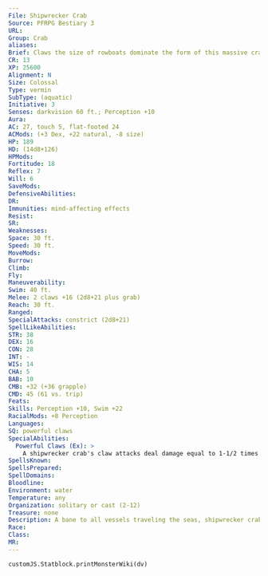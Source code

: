 ```yaml
---
File: Shipwrecker Crab
Source: PFRPG Bestiary 3
URL: 
Group: Crab
aliases: 
Brief: Claws the size of rowboats dominate the form of this massive crab. Barnacles and sea grass cling to the creature's thick shell.
CR: 13
XP: 25600
Alignment: N
Size: Colossal
Type: vermin
SubType: (aquatic)
Initiative: 3
Senses: darkvision 60 ft.; Perception +10
Aura: 
AC: 27, touch 5, flat-footed 24
ACMods: (+3 Dex, +22 natural, -8 size)
HP: 189
HD: (14d8+126)
HPMods: 
Fortitude: 18
Reflex: 7
Will: 6
SaveMods: 
DefensiveAbilities: 
DR: 
Immunities: mind-affecting effects
Resist: 
SR: 
Weaknesses: 
Space: 30 ft.
Speed: 30 ft.
MoveMods: 
Burrow: 
Climb: 
Fly: 
Maneuverability: 
Swim: 40 ft.
Melee: 2 claws +16 (2d8+21 plus grab)
Reach: 30 ft.
Ranged: 
SpecialAttacks: constrict (2d8+21)
SpellLikeAbilities: 
STR: 38
DEX: 16
CON: 28
INT: -
WIS: 14
CHA: 5
BAB: 10
CMB: +32 (+36 grapple)
CMD: 45 (61 vs. trip)
Feats: 
Skills: Perception +10, Swim +22
RacialMods: +8 Perception
Languages: 
SQ: powerful claws
SpecialAbilities:
  Powerful Claws (Ex): >
    A shipwrecker crab's claw attacks deal damage equal to 1-1/2 times its Strength modifier. In addition, a shipwrecker crab ignores up to 5 points of hardness when damaging objects.
SpellsKnown: 
SpellsPrepared: 
SpellDomains: 
Bloodline: 
Environment: water
Temperature: any
Organization: solitary or cast (2-12)
Treasure: none
Description: A bane to all vessels traveling the seas, shipwrecker crabs can ruin the career of a merchant captain in minutes, destroying her ship, dumping its cargo into the waters below, and plucking her drowning crew from the wreckage for food.  Shipwrecker crabs live most of their lives in shallow seas, coming near the coast or surface to hunt and feed.  A shipwrecker crab measures 50 feet across, with two long arms capable of extending a further 30 feet each, and weighs 6 tons.
Race: 
Class: 
MR: 
---
```

```dataviewjs
customJS.Statblock.printMonsterWiki(dv)
```
